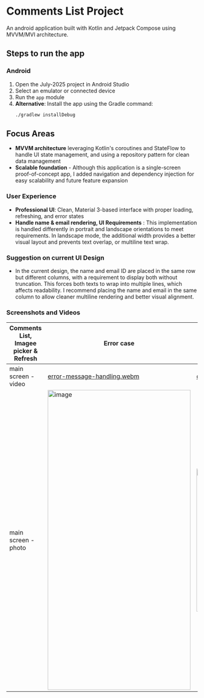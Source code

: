 # Comments List Project

An android application built with Kotlin and Jetpack Compose using MVVM/MVI architecture.

## Steps to run the app
### Android
1. Open the July-2025 project in Android Studio
2. Select an emulator or connected device
3. Run the `app` module
4. **Alternative**: Install the app using the Gradle command:
   ```bash
   ./gradlew installDebug
   ```

## Focus Areas
- **MVVM architecture** leveraging Kotlin's coroutines and StateFlow to handle UI state management, and using a repository pattern for clean data management
- **Scalable foundation** - Although this application is a single-screen proof-of-concept app, I added navigation and dependency injection for easy scalability and future feature expansion

### User Experience
- **Professional UI**: Clean, Material 3-based interface with proper loading, refreshing, and error states
- **Handle name & email rendering, UI Requirements** : This implementation is handled differently in portrait and landscape orientations to meet requirements. In landscape mode, the additional width provides a better visual layout and prevents text overlap, or multiline text wrap.

### Suggestion on current UI Design
- In the current design, the name and email ID are placed in the same row but different columns, with a requirement to display both without truncation. This forces both texts to wrap into multiple lines, which affects readability. I recommend placing the name and email in the same column to allow cleaner multiline rendering and better visual alignment.

### Screenshots and Videos

| Comments List, Imagee picker & Refresh | Error case | Orientation Change |
|----------------------------------------| ------- |------- |
| main screen  - video                       | [error-message-handling.webm](https://github.com/user-attachments/assets/29f4337e-65f5-46a7-bb13-0fbe63855a8e)    | [orientation-change.webm](https://github.com/user-attachments/assets/019b9cfd-7948-49e0-9462-b9c1dade40bb)   |
| main screen - photo                    | <img width="376" height="789" alt="image" src="https://github.com/user-attachments/assets/f5f52d45-6d70-4b6d-8e83-83c4ac6be31a" /> | <img width="789" height="376" alt="image" src="https://github.com/user-attachments/assets/0b2c009d-6427-47be-9b77-197bd38dbe99" />|












